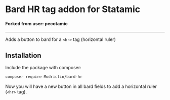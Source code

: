# Bard HR tag addon for Statamic
#### Forked from user: pecotamic


-----

Adds a button to bard for a `<hr>` tag (horizontal ruler)

## Installation

Include the package with composer:

```sh
composer require Modrictin/bard-hr
```

Now you will have a new button in all bard fields to add a horizontal ruler (`<hr>` tag).
